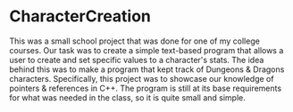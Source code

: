# CharacterCreation

This was a small school project that was done for one of my college courses. Our task was to create a simple text-based program that allows a user to create and set specific values to a character's stats. The idea behind this was to make a program that kept track of Dungeons & Dragons characters. Specifically, this project was to showcase our knowledge of pointers & references in C++. The program is still at its base requirements for what was needed in the class, so it is quite small and simple. 
